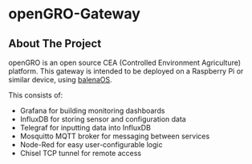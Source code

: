 # openGRO-Gateway

## About The Project

openGRO is an open source CEA (Controlled Environment Agriculture) platform.  This gateway is intended to be deployed on a Raspberry Pi or similar device, using [balenaOS](https://github.com/balena-os).

This consists of:
* Grafana for building monitoring dashboards 
* InfluxDB for storing sensor and configuration data
* Telegraf for inputting data into InfluxDB
* Mosquitto MQTT broker for messaging between services
* Node-Red for easy user-configurable logic
* Chisel TCP tunnel for remote access 


